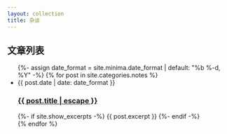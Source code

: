 ```yaml
---
layout: collection
title: 杂谈
---
```

<div class="post-content">
  <h2>文章列表</h2>
</div>

<ul class="post-list">
  {%- assign date_format = site.minima.date_format | default: "%b %-d, %Y" -%}
  {% for post in site.categories.notes %}
    <li>
      <span class="post-meta">{{ post.date | date: date_format }}</span>
      <h3>
        <a class="post-link" href="{{ post.url | relative_url }}">
          {{ post.title | escape }}
        </a>
      </h3>
      {%- if site.show_excerpts -%}
        {{ post.excerpt }}
      {%- endif -%}
    </li>
  {% endfor %}
</ul>
